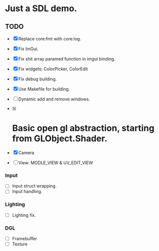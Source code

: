 # Just a SDL demo.


## TODO

- [x] Replace core:fmt with core:log.
- [x] Fix ImGui.
- [x] Fix shit array paramed function in imgui binding.
- [x] Fix widgets: ColorPicker, ColorEdit
- [x] Fix debug building.
- [x] Use Makefile for building.

- [ ] Dynamic add and remove windows.
- [x] # Basic open gl abstraction, starting from GLObject.Shader.

- [x] Camera

- [ ] View: MODLE_VIEW & UV_EDIT_VIEW 

### Input
- [ ] Input struct wrapping.
- [ ] Input handling.

### Lighting
- [ ] Lighting fix.

### DGL
- [ ] Framebuffer
- [ ] Texture